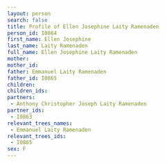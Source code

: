 ```yaml
---
layout: person
search: false
title: Profile of Ellen Josephine Laity Ramenaden
person_id: I0864
first_name: Ellen Josephine
last_name: Laity Ramenaden
full_name: Ellen Josephine Laity Ramenaden
mother: 
mother_id: 
father: Emmanuel Laity Ramenaden
father_id: I0865
children:
children_ids:
partners:
 - Anthony Christopher Joseph Laity Ramenaden
partner_ids:
 - I0863
relevant_trees_names:
 - Emmanuel Laity Ramenaden
relevant_trees_ids:
 - I0865
sex: F
---
```



